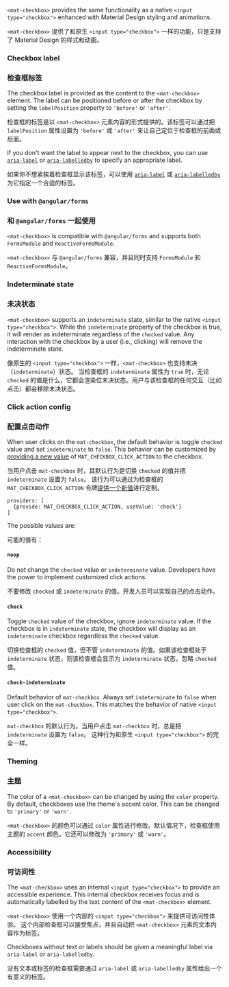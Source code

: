 `<mat-checkbox>` provides the same functionality as a native `<input type="checkbox">`
enhanced with Material Design styling and animations.

`<mat-checkbox>` 提供了和原生 `<input type="checkbox">` 一样的功能，只是支持了 Material Design 的样式和动画。

<!-- example(checkbox-overview) -->

### Checkbox label

### 检查框标签

The checkbox label is provided as the content to the `<mat-checkbox>` element. The label can be 
positioned before or after the checkbox by setting the `labelPosition` property to `'before'` or
`'after'`.

检查框的标签是以 `<mat-checkbox>` 元素内容的形式提供的。该标签可以通过把 `labelPosition` 属性设置为 `'before'` 或 `'after'` 来让自己定位于检查框的前面或后面。

If you don't want the label to appear next to the checkbox, you can use 
[`aria-label`](https://www.w3.org/TR/wai-aria/states_and_properties#aria-label) or 
[`aria-labelledby`](https://www.w3.org/TR/wai-aria/states_and_properties#aria-labelledby) to 
specify an appropriate label.

如果你不想紧挨着检查框显示该标签，可以使用 [`aria-label`](https://www.w3.org/TR/wai-aria/states_and_properties#aria-label) 或 
[`aria-labelledby`](https://www.w3.org/TR/wai-aria/states_and_properties#aria-labelledby) 为它指定一个合适的标签。

### Use with `@angular/forms`

### 和 `@angular/forms` 一起使用

`<mat-checkbox>` is compatible with `@angular/forms` and supports both `FormsModule` 
and `ReactiveFormsModule`.

`<mat-checkbox>` 与 `@angular/forms` 兼容，并且同时支持 `FormsModule` 和 `ReactiveFormsModule`。

### Indeterminate state

### 未决状态

`<mat-checkbox>` supports an `indeterminate` state, similar to the native `<input type="checkbox">`.
While the `indeterminate` property of the checkbox is true, it will render as indeterminate 
regardless of the `checked` value. Any interaction with the checkbox by a user (i.e., clicking) will
remove the indeterminate state.

像原生的 `<input type="checkbox">` 一样，`<mat-checkbox>` 也支持未决（`indeterminate`）状态。
当检查框的 `indeterminate` 属性为 `true` 时，无论 `checked` 的值是什么，它都会渲染位未决状态。用户与该检查框的任何交互（比如点击）都会移除未决状态。

### Click action config

### 配置点击动作

When user clicks on the `mat-checkbox`, the default behavior is toggle `checked` value and set
`indeterminate` to `false`. This behavior can be customized by
[providing a new value](https://angular.io/guide/dependency-injection)
of `MAT_CHECKBOX_CLICK_ACTION` to the checkbox.

当用户点击 `mat-checkbox` 时，其默认行为是切换 `checked` 的值并把 `indeterminate` 设置为 `false`。
该行为可以通过为检查框的 `MAT_CHECKBOX_CLICK_ACTION` 令牌[提供一个新值](https://angular.io/guide/dependency-injection)进行定制。

```
providers: [
  {provide: MAT_CHECKBOX_CLICK_ACTION, useValue: 'check'}
]
```

The possible values are:

可能的值有：

#### `noop`

Do not change the `checked` value or `indeterminate` value. Developers have the power to
implement customized click actions.

不要修改 `checked` 或 `indeterminate` 的值。开发人员可以实现自己的点击动作。

#### `check`
Toggle `checked` value of the checkbox, ignore `indeterminate` value. If the
checkbox is in `indeterminate` state, the checkbox will display as an `indeterminate` checkbox
regardless the `checked` value.

切换检查框的 `checked` 值，但不管 `indeterminate` 的值。如果该检查框处于 `indeterminate` 状态，则该检查框会显示为 `indeterminate` 状态，忽略 `checked` 值。

#### `check-indeterminate`
Default behavior of `mat-checkbox`. Always set `indeterminate` to `false`
when user click on the `mat-checkbox`.
This matches the behavior of native `<input type="checkbox">`.

`mat-checkbox` 的默认行为。当用户点击 `mat-checkbox` 时，总是把 `indeterminate` 设置为 `false`。
这种行为和原生 `<input type="checkbox">` 的完全一样。

### Theming

### 主题

The color of a `<mat-checkbox>` can be changed by using the `color` property. By default, checkboxes
use the theme's accent color. This can be changed to `'primary'` or `'warn'`.  

`<mat-checkbox>` 的颜色可以通过 `color` 属性进行修改。默认情况下，检查框使用主题的 `accent` 颜色。它还可以修改为 `'primary'` 或 `'warn'`。

### Accessibility

### 可访问性

The `<mat-checkbox>` uses an internal `<input type="checkbox">` to provide an accessible experience.
This internal checkbox receives focus and is automatically labelled by the text content of the
`<mat-checkbox>` element.

`<mat-checkbox>` 使用一个内部的 `<input type="checkbox">` 来提供可访问性体验。
这个内部检查框可以接受焦点，并且自动把 `<mat-checkbox>` 元素的文本内容作为标签。

Checkboxes without text or labels should be given a meaningful label via `aria-label` or
`aria-labelledby`.

没有文本或标签的检查框需要通过 `aria-label` 或 `aria-labelledby` 属性给出一个有意义的标签。
